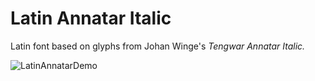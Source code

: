 # Latin Annatar Italic

Latin font based on glyphs from Johan Winge's *Tengwar Annatar Italic.*

![LatinAnnatarDemo](https://user-images.githubusercontent.com/16606427/183524791-b31d3512-90f4-4618-a90d-1b99e5e65d1e.png)
